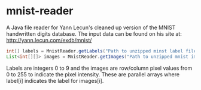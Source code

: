 # mnist-reader
A Java file reader for Yann Lecun's cleaned up version of the MNIST handwritten digits database. The input data can be found on his site at:
http://yann.lecun.com/exdb/mnist/

```java
int[] labels = MnistReader.getLabels("Path to unzipped minst label file");
List<int[][]> images = MnistReader.getImages("Path to unzipped mnist images file");
```

Labels are integers 0 to 9 and the images are row/column pixel values from 0 to 255 to indicate the pixel intensity. These are parallel arrays where label[i] indicates the label for images[i].
